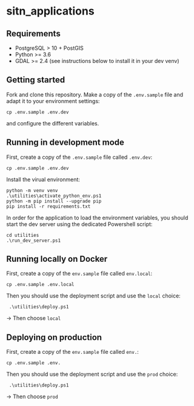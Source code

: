 # sitn_applications

## Requirements

* PostgreSQL > 10 + PostGIS
* Python >= 3.6
* GDAL >= 2.4 (see instructions below to install it in your dev venv)

## Getting started

Fork and clone this repository. Make a copy of the `.env.sample` file and adapt it to your environment settings:

```
cp .env.sample .env.dev
```

and configure the different variables.

## Running in development mode

First, create a copy of the `.env.sample` file called `.env.dev`:

```
cp .env.sample .env.dev
```

Install the virual environment:

```
python -m venv venv
.\utilities\activate_python_env.ps1
python -m pip install --upgrade pip
pip install -r requirements.txt
```

In order for the application to load the environment variables, you should start the dev server using
the dedicated Powershell script:

```
cd utilities
.\run_dev_server.ps1
```

## Running locally on Docker

First, create a copy of the `env.sample` file called `env.local`:

```
cp .env.sample .env.local
```

Then you should use the deployment script and use the `local` choice:

```
 .\utilities\deploy.ps1
```

-> Then choose `local`

## Deploying on production

First, create a copy of the `env.sample` file called `env.`:

```
cp .env.sample .env.
```

Then you should use the deployment script and use the `prod` choice:

```
 .\utilities\deploy.ps1
```

-> Then choose `prod`
